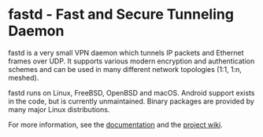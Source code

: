 # fastd - Fast and Secure Tunneling Daemon

fastd is a very small VPN daemon which tunnels IP packets and Ethernet frames
over UDP. It supports various modern encryption and authentication schemes and
can be used in many different network topologies (1:1, 1:n, meshed).

fastd runs on Linux, FreeBSD, OpenBSD and macOS. Android support exists in the
code, but is currently unmaintained. Binary packages are provided by many major
Linux distributions.

For more information, see the [documentation](https://fastd.readthedocs.io/) and
the [project wiki](https://github.com/neocturne/fastd/wiki).
